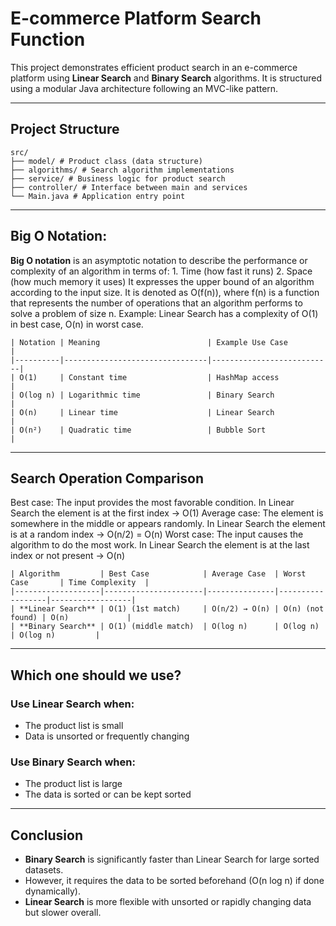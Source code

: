 # E-commerce Platform Search Function

This project demonstrates efficient product search in an e-commerce platform using **Linear Search** and **Binary Search** algorithms. It is structured using a modular Java architecture following an MVC-like pattern.

---

## Project Structure

    src/
    ├── model/ # Product class (data structure)
    ├── algorithms/ # Search algorithm implementations
    ├── service/ # Business logic for product search
    ├── controller/ # Interface between main and services
    └── Main.java # Application entry point

---

## Big O Notation:

**Big O notation**  is an asymptotic notation to describe the performance or complexity of an algorithm in terms of:
          1. Time (how fast it runs)
          2. Space (how much memory it uses)
It expresses the upper bound of an algorithm according to the input size.
It is denoted as O(f(n)), where f(n) is a function that represents the number of operations that an algorithm performs to solve a problem of size n.
Example: Linear Search has a complexity of O(1) in best case, O(n) in worst case.

    | Notation | Meaning                        | Example Use Case          |
    |----------|--------------------------------|---------------------------|
    | O(1)     | Constant time                  | HashMap access            |
    | O(log n) | Logarithmic time               | Binary Search             |
    | O(n)     | Linear time                    | Linear Search             |
    | O(n²)    | Quadratic time                 | Bubble Sort               |

---

## Search Operation Comparison
Best case: The input provides the most favorable condition. In Linear Search the element is at the first index → O(1)
Average case: The element is somewhere in the middle or appears randomly. In Linear Search the element is at a random index → O(n/2) = O(n)
Worst case: The input causes the algorithm to do the most work. In Linear Search the element is at the last index or not present → O(n)


    | Algorithm         | Best Case            | Average Case  | Worst Case       | Time Complexity  |
    |-------------------|----------------------|---------------|------------------|------------------|
    | **Linear Search** | O(1) (1st match)     | O(n/2) → O(n) | O(n) (not found) | O(n)             |
    | **Binary Search** | O(1) (middle match)  | O(log n)      | O(log n)         | O(log n)         |

---

## Which one should we use?
### Use **Linear Search** when:
- The product list is small
- Data is unsorted or frequently changing
    
### Use **Binary Search** when:
- The product list is large
- The data is sorted or can be kept sorted

---

## Conclusion
- **Binary Search** is significantly faster than Linear Search for large sorted datasets.
- However, it requires the data to be sorted beforehand (O(n log n) if done dynamically).
- **Linear Search** is more flexible with unsorted or rapidly changing data but slower overall.
